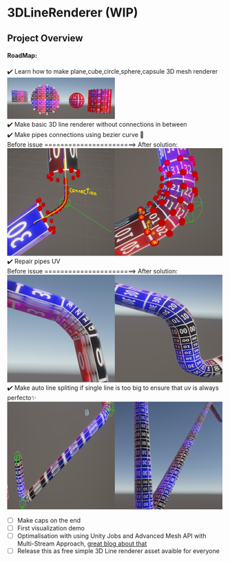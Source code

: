 # 3DLineRenderer (WIP)
## Project Overview  <br>
#### RoadMap:
:heavy_check_mark: Learn how to make plane,cube,circle,sphere,capsule 3D mesh renderer <br>
<img src="ReadmeAssets/Primitive3DShapes.png" width=250><br>
:heavy_check_mark: Make basic 3D line renderer without connections in between <br>
:heavy_check_mark: Make pipes connections using bezier curve 🤔<br>
Before issue =======================> After solution:<br>
<img src="ReadmeAssets/pipesConnections.png" width=250 height=250 align='left'>
<img src="ReadmeAssets/pipesConnectionsSolution.png" width=250 height=250> <br>
:heavy_check_mark: Repair pipes UV<br>
Before issue =======================> After solution:<br>
<img src="ReadmeAssets/uvIssue.png" width=250 height=250 align='left'>
<img src="ReadmeAssets/uvIssueSolved.png" width=250 height=250> <br>
:heavy_check_mark: Make auto line spliting if single line is too big to ensure that uv is always perfecto✨<br>
<img src="ReadmeAssets/autolineSpliting.png" width=250 height=250 align='left'>
<img src="ReadmeAssets/autolineSplitingSolved.png" width=250 height=250> <br>
- [ ] Make caps on the end<br>
- [ ] First visualization demo<br>
- [ ] Optimalisation with using Unity Jobs and Advanced Mesh API with Multi-Stream Approach, <a href="https://catlikecoding.com/unity/tutorials/procedural-meshes/creating-a-mesh/">great blog about that</a><br>
- [ ] Release this as free simple 3D Line renderer asset avaible for everyone <br>
